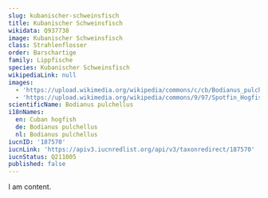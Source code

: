 ```yaml
---
slug: kubanischer-schweinsfisch
title: Kubanischer Schweinsfisch
wikidata: Q937738
image: Kubanischer Schweinsfisch
class: Strahlenflosser
order: Barschartige
family: Lippfische
species: Kubanischer Schweinsfisch
wikipediaLink: null
images:
  - 'https://upload.wikimedia.org/wikipedia/commons/c/cb/Bodianus_pulchellus.jpg'
  - 'https://upload.wikimedia.org/wikipedia/commons/9/97/Spotfin_Hogfish.jpg'
scientificName: Bodianus pulchellus
i18nNames:
  en: Cuban hogfish
  de: Bodianus pulchellus
  nl: Bodianus pulchellus
iucnID: '187570'
iucnLink: 'https://apiv3.iucnredlist.org/api/v3/taxonredirect/187570'
iucnStatus: Q211005
published: false
---
```


I am content.
